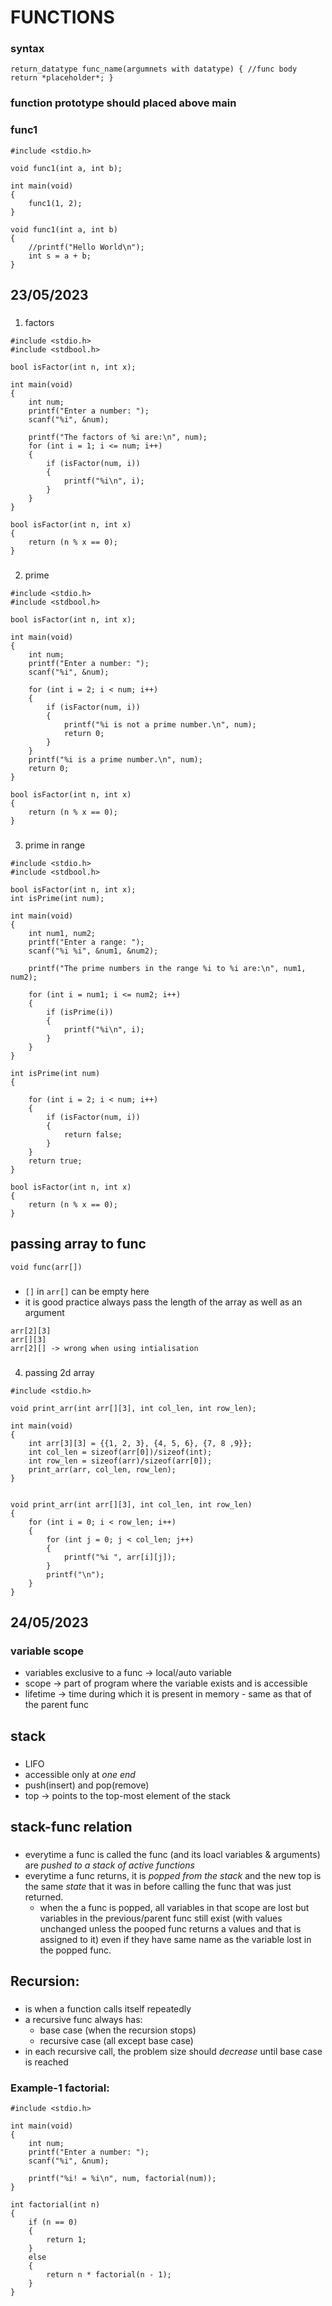 # FUNCTIONS

### syntax

`
return_datatype func_name(argumnets with datatype)
{
    //func body
    return *placeholder*;
}
`
### function prototype should placed above main

### func1
```
#include <stdio.h>

void func1(int a, int b);

int main(void)
{
    func1(1, 2);
}

void func1(int a, int b)
{
    //printf("Hello World\n");
    int s = a + b;
}
```

## 23/05/2023

### 
1. factors

```
#include <stdio.h>
#include <stdbool.h>

bool isFactor(int n, int x);

int main(void)
{
    int num;
    printf("Enter a number: ");
    scanf("%i", &num);

    printf("The factors of %i are:\n", num);
    for (int i = 1; i <= num; i++)
    {
        if (isFactor(num, i))
        {
            printf("%i\n", i);
        }
    }
}

bool isFactor(int n, int x)
{
    return (n % x == 0);
}
```

### 
2. prime
```
#include <stdio.h>
#include <stdbool.h>

bool isFactor(int n, int x);

int main(void)
{
    int num;
    printf("Enter a number: ");
    scanf("%i", &num);

    for (int i = 2; i < num; i++)
    {
        if (isFactor(num, i))
        {
            printf("%i is not a prime number.\n", num);
            return 0;
        }
    }
    printf("%i is a prime number.\n", num);
    return 0;
}

bool isFactor(int n, int x)
{
    return (n % x == 0);
}
```
### 
3. prime in range
```
#include <stdio.h>
#include <stdbool.h>

bool isFactor(int n, int x);
int isPrime(int num);

int main(void)
{
    int num1, num2;
    printf("Enter a range: ");
    scanf("%i %i", &num1, &num2);

    printf("The prime numbers in the range %i to %i are:\n", num1, num2);
    
    for (int i = num1; i <= num2; i++)
    {
        if (isPrime(i))
        {
            printf("%i\n", i);
        }
    }
}

int isPrime(int num)
{
    
    for (int i = 2; i < num; i++)
    {
        if (isFactor(num, i))
        {
            return false;
        }
    }
    return true;
}

bool isFactor(int n, int x)
{
    return (n % x == 0);
}
```

## passing array to func
```
void func(arr[])
```
### 
- ```[]``` in ```arr[]``` can be empty here
- it is good practice always pass the length of the array as well as an argument

```
arr[2][3]
arr[][3]
arr[2][] -> wrong when using intialisation
```
### 
4. passing 2d array
```
#include <stdio.h>

void print_arr(int arr[][3], int col_len, int row_len);

int main(void)
{
    int arr[3][3] = {{1, 2, 3}, {4, 5, 6}, {7, 8 ,9}};
    int col_len = sizeof(arr[0])/sizeof(int);
    int row_len = sizeof(arr)/sizeof(arr[0]);
    print_arr(arr, col_len, row_len);
}


void print_arr(int arr[][3], int col_len, int row_len)
{
    for (int i = 0; i < row_len; i++)
    {
        for (int j = 0; j < col_len; j++)
        {
            printf("%i ", arr[i][j]);
        }
        printf("\n");
    }
}
```

## 24/05/2023

### variable scope
- variables exclusive to a func -> local/auto variable
- scope -> part of program where the variable exists and is accessible
- lifetime -> time during which it is present in memory - same as that of the parent func

## stack
### 
- LIFO
- accessible only at *one end*
- push(insert) and pop(remove)
- top -> points to the top-most element of the stack

## stack-func relation
### 
- everytime a func is called the func (and its loacl variables & arguments) are *pushed to a stack of active functions*
- everytime a func returns, it is *popped from the stack* and the new top is the same *state* that it was in before calling the func that was just returned. 
     - when the a func is popped, all variables in that scope are lost but variables in the previous/parent func still exist (with values unchanged unless the pooped func returns a values and that is assigned to it) even if they have same name as the variable lost in the popped func.

## Recursion:
### 
- is when a function calls itself repeatedly
- a recursive func always has:
    -  base case (when the recursion stops)
    -  recursive case (all except base case)
- in each recursive call, the problem size should *decrease* until base case is reached

### Example-1 factorial:
```
#include <stdio.h>

int main(void)
{
    int num;
    printf("Enter a number: ");
    scanf("%i", &num);

    printf("%i! = %i\n", num, factorial(num));
}

int factorial(int n)
{
    if (n == 0)
    {
        return 1;
    }
    else
    {
        return n * factorial(n - 1);
    }
}
```

